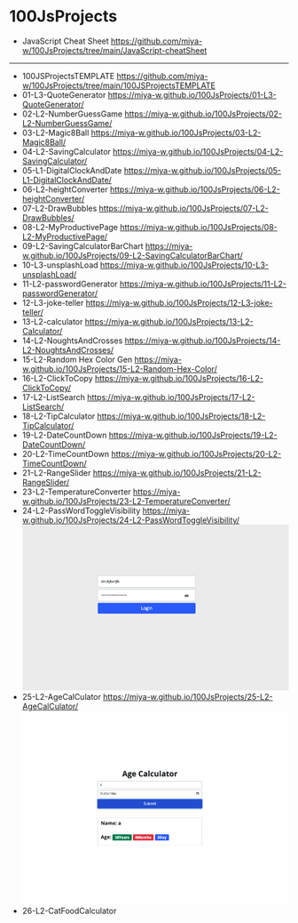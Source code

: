 # 100JsProjects
- JavaScript Cheat Sheet https://github.com/miya-w/100JsProjects/tree/main/JavaScript-cheatSheet
---
- 100JSProjectsTEMPLATE https://github.com/miya-w/100JsProjects/tree/main/100JSProjectsTEMPLATE
- 01-L3-QuoteGenerator https://miya-w.github.io/100JsProjects/01-L3-QuoteGenerator/
- 02-L2-NumberGuessGame https://miya-w.github.io/100JsProjects/02-L2-NumberGuessGame/
- 03-L2-Magic8Ball https://miya-w.github.io/100JsProjects/03-L2-Magic8Ball/
- 04-L2-SavingCalculator https://miya-w.github.io/100JsProjects/04-L2-SavingCalculator/
- 05-L1-DigitalClockAndDate https://miya-w.github.io/100JsProjects/05-L1-DigitalClockAndDate/
- 06-L2-heightConverter  https://miya-w.github.io/100JsProjects/06-L2-heightConverter/
- 07-L2-DrawBubbles  https://miya-w.github.io/100JsProjects/07-L2-DrawBubbles/
- 08-L2-MyProductivePage  https://miya-w.github.io/100JsProjects/08-L2-MyProductivePage/
- 09-L2-SavingCalculatorBarChart https://miya-w.github.io/100JsProjects/09-L2-SavingCalculatorBarChart/
- 10-L3-unsplashLoad https://miya-w.github.io/100JsProjects/10-L3-unsplashLoad/ 
- 11-L2-passwordGenerator https://miya-w.github.io/100JsProjects/11-L2-passwordGenerator/
- 12-L3-joke-teller https://miya-w.github.io/100JsProjects/12-L3-joke-teller/
- 13-L2-calculator https://miya-w.github.io/100JsProjects/13-L2-Calculator/
- 14-L2-NoughtsAndCrosses https://miya-w.github.io/100JsProjects/14-L2-NoughtsAndCrosses/
- 15-L2-Random Hex Color Gen https://miya-w.github.io/100JsProjects/15-L2-Random-Hex-Color/
- 16-L2-ClickToCopy https://miya-w.github.io/100JsProjects/16-L2-ClickToCopy/
- 17-L2-ListSearch https://miya-w.github.io/100JsProjects/17-L2-ListSearch/
- 18-L2-TipCalculator https://miya-w.github.io/100JsProjects/18-L2-TipCalculator/
- 19-L2-DateCountDown https://miya-w.github.io/100JsProjects/19-L2-DateCountDown/
- 20-L2-TimeCountDown https://miya-w.github.io/100JsProjects/20-L2-TimeCountDown/
- 21-L2-RangeSlider https://miya-w.github.io/100JsProjects/21-L2-RangeSlider/
- 23-L2-TemperatureConverter https://miya-w.github.io/100JsProjects/23-L2-TemperatureConverter/
- 24-L2-PassWordToggleVisibility https://miya-w.github.io/100JsProjects/24-L2-PassWordToggleVisibility/
    ![P-24](https://github.com/miya-w/100JsProjects/blob/main/24-L2-PassWordToggleVisibility/images/p24-passWordToggleVisisbility.png)
- 25-L2-AgeCalCulator https://miya-w.github.io/100JsProjects/25-L2-AgeCalCulator/
    ![p-25](https://github.com/miya-w/100JsProjects/blob/main/25-L2-AgeCalculator/images/25-AgeCalCulator.png)
- 26-L2-CatFoodCalculator 



 
